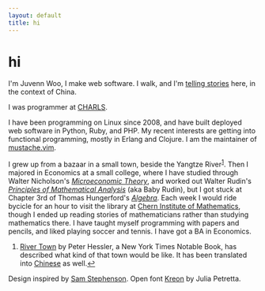 ```yaml
---
layout: default
title: hi
---
```


<h1>hi</h1>

<section>

<p>I'm Juvenn Woo, I make web software. I walk, and I'm <a
href="/archive.html">telling stories</a> here, in the context of
China.</p>

<p>I was programmer at <a
href="http://charls.ccer.edu.cn">CHARLS</a>.</p>

<p>I have been programming on Linux since 2008, and have built deployed
web software in Python, Ruby, and PHP. My recent interests are getting
into functional programming, mostly in Erlang and Clojure. I am the
maintainer of <a
href="https://github.com/juvenn/mustache.vim">mustache.vim</a>.</p>

</section>

<!--
<section>

  <blockquote>It would be a life-long time to paint a beautiful life,
have faith and be brave, m.y..  </blockquote>

</section>
-->

<section>

<p>I grew up from a bazaar in a small town, beside the Yangtze River<sup
id="fnref:1"><a rel="footnote" href="#fn:1">1</a></sup>.  Then I majored
in Economics at a small college, where I have studied through Walter
Nicholson's <a href="http://amzn.com/0324421621"><em>Microeconomic
Theory</em></a>, and worked out Walter Rudin's <a
href="http://amzn.com/007054235X"><em>Principles of Mathematical
Analysis</em></a> (aka Baby Rudin), but I got stuck at Chapter 3rd of
Thomas Hungerford's <a
href="http://amzn.com/0387905189"><em>Algebra</em></a>. Each week I
would ride bycicle for an hour to visit the library at <a
href="http://www.nim.nankai.edu.cn/nim_e/index.htm">Chern Institute of
Mathematics</a>, though I ended up reading stories of mathematicians
rather than studying mathematics there. I have taught myself programming
with papers and pencils, and liked playing soccer and tennis. I have got
a BA in Economics.</p>

</section>

<section class="footnotes">
<ol>

<li id="fn:1"><a href="http://amzn.com/0060855029">River Town</a> by
Peter Hessler, a New York Times Notable Book, has described what kind of
that town would be like. It has been translated into <a
href="http://www.amazon.cn/dp/B0074E7CVU">Chinese</a> as well.<a
rel="reference" href="#fnref:1">&#8617;</a></li>

</ol>
</section>

<section class="thanks">

Design inspired by <a href="http://sstephenson.us">Sam Stephenson</a>.
Open font <a href="http://www.google.com/fonts/specimen/Kreon">Kreon</a>
by Julia Petretta.

</section>

